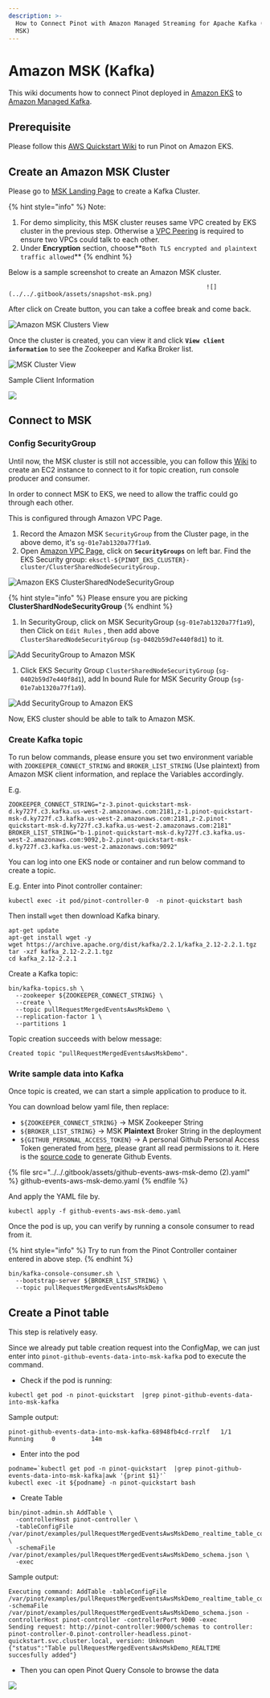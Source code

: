 ```yaml
---
description: >-
  How to Connect Pinot with Amazon Managed Streaming for Apache Kafka (Amazon
  MSK)
---
```


# Amazon MSK (Kafka)

This wiki documents how to connect Pinot deployed in [Amazon EKS](https://us-west-2.console.aws.amazon.com/eks/home) to [Amazon Managed Kafka](https://aws.amazon.com/msk/).

## Prerequisite

Please follow this [AWS Quickstart Wiki](https://docs.pinot.apache.org/getting-started/quickstart/aws-quickstart) to run Pinot on Amazon EKS.

## Create an Amazon MSK Cluster

Please go to [MSK Landing Page](https://us-west-2.console.aws.amazon.com/msk/home) to create a Kafka Cluster.

{% hint style="info" %}
Note:

1. For demo simplicity, this MSK cluster reuses same VPC created by EKS cluster in the previous step. Otherwise a [VPC Peering](https://docs.aws.amazon.com/vpc/latest/peering/what-is-vpc-peering.html) is required to ensure two VPCs could talk to each other.
2. Under **Encryption** section, choose\*\*`Both TLS encrypted and plaintext traffic allowed`\*\*
{% endhint %}

Below is a sample screenshot to create an Amazon MSK cluster.

```
                                                       ![](../../.gitbook/assets/snapshot-msk.png)
```

After click on Create button, you can take a coffee break and come back.

![Amazon MSK Clusters View](<../../.gitbook/assets/image (3) (1).png>)

Once the cluster is created, you can view it and click **`View client information`** to see the Zookeeper and Kafka Broker list.

![MSK Cluster View](<../../.gitbook/assets/image (34).png>)

Sample Client Information

![](<../../.gitbook/assets/image (13).png>)

## Connect to MSK

### Config SecurityGroup

Until now, the MSK cluster is still not accessible, you can follow this [Wiki](https://docs.aws.amazon.com/msk/latest/developerguide/create-client-machine.html) to create an EC2 instance to connect to it for topic creation, run console producer and consumer.

In order to connect MSK to EKS, we need to allow the traffic could go through each other.

This is configured through Amazon VPC Page.

1. Record the Amazon MSK `SecurityGroup` from the Cluster page, in the above demo, it's `sg-01e7ab1320a77f1a9`.
2. Open [Amazon VPC Page](https://us-west-2.console.aws.amazon.com/vpc/home), click on **`SecurityGroups`** on left bar. Find the EKS Security group: `eksctl-${PINOT_EKS_CLUSTER}-cluster/ClusterSharedNodeSecurityGroup.`

![Amazon EKS ClusterSharedNodeSecurityGroup](<../../.gitbook/assets/image (9) (2) (2) (2) (2) (1) (1) (1) (1) (1) (1) (1) (1) (1) (1) (1) (1) (1) (1) (1) (1) (1).png>)

{% hint style="info" %}
Please ensure you are picking **ClusterShardNodeSecurityGroup**
{% endhint %}

1. In SecurityGroup, click on MSK SecurityGroup (`sg-01e7ab1320a77f1a9`), then Click on `Edit Rules` , then add above `ClusterSharedNodeSecurityGroup` (`sg-0402b59d7e440f8d1`) to it.

![Add SecurityGroup to Amazon MSK](<../../.gitbook/assets/image (33).png>)

1. Click EKS Security Group `ClusterSharedNodeSecurityGroup` (`sg-0402b59d7e440f8d1`), add In bound Rule for MSK Security Group (`sg-01e7ab1320a77f1a9`).

![Add SecurityGroup to Amazon EKS](<../../.gitbook/assets/image (30).png>)

Now, EKS cluster should be able to talk to Amazon MSK.

### Create Kafka topic

To run below commands, please ensure you set two environment variable with `ZOOKEEPER_CONNECT_STRING` and `BROKER_LIST_STRING` (Use plaintext) from Amazon MSK client information, and replace the Variables accordingly.

E.g.

```
ZOOKEEPER_CONNECT_STRING="z-3.pinot-quickstart-msk-d.ky727f.c3.kafka.us-west-2.amazonaws.com:2181,z-1.pinot-quickstart-msk-d.ky727f.c3.kafka.us-west-2.amazonaws.com:2181,z-2.pinot-quickstart-msk-d.ky727f.c3.kafka.us-west-2.amazonaws.com:2181"
BROKER_LIST_STRING="b-1.pinot-quickstart-msk-d.ky727f.c3.kafka.us-west-2.amazonaws.com:9092,b-2.pinot-quickstart-msk-d.ky727f.c3.kafka.us-west-2.amazonaws.com:9092"
```

You can log into one EKS node or container and run below command to create a topic.

E.g. Enter into Pinot controller container:

```
kubectl exec -it pod/pinot-controller-0  -n pinot-quickstart bash
```

Then install `wget` then download Kafka binary.

```
apt-get update
apt-get install wget -y
wget https://archive.apache.org/dist/kafka/2.2.1/kafka_2.12-2.2.1.tgz
tar -xzf kafka_2.12-2.2.1.tgz
cd kafka_2.12-2.2.1
```

Create a Kafka topic:

```
bin/kafka-topics.sh \
  --zookeeper ${ZOOKEEPER_CONNECT_STRING} \
  --create \
  --topic pullRequestMergedEventsAwsMskDemo \
  --replication-factor 1 \
  --partitions 1
```

Topic creation succeeds with below message:

```
Created topic "pullRequestMergedEventsAwsMskDemo".
```

### Write sample data into Kafka

Once topic is created, we can start a simple application to produce to it.

You can download below yaml file, then replace:

* `${ZOOKEEPER_CONNECT_STRING}` -> MSK Zookeeper String
* `${BROKER_LIST_STRING}` -> MSK **Plaintext** Broker String in the deployment
* `${GITHUB_PERSONAL_ACCESS_TOKEN}` -> A personal Github Personal Access Token generated from [here](https://github.com/settings/tokens), please grant all read permissions to it. Here is the [source code](https://github.com/apache/pinot/commit/1baede8e760d593fcd539d61a147185816c44fc9) to generate Github Events.

{% file src="../../.gitbook/assets/github-events-aws-msk-demo (2).yaml" %}
github-events-aws-msk-demo.yaml
{% endfile %}

And apply the YAML file by.

```
kubectl apply -f github-events-aws-msk-demo.yaml
```

Once the pod is up, you can verify by running a console consumer to read from it.

{% hint style="info" %}
Try to run from the Pinot Controller container entered in above step.
{% endhint %}

```
bin/kafka-console-consumer.sh \
  --bootstrap-server ${BROKER_LIST_STRING} \
  --topic pullRequestMergedEventsAwsMskDemo
```

## Create a Pinot table

This step is relatively easy.

Since we already put table creation request into the ConfigMap, we can just enter into `pinot-github-events-data-into-msk-kafka` pod to execute the command.

* Check if the pod is running:

```
kubectl get pod -n pinot-quickstart  |grep pinot-github-events-data-into-msk-kafka
```

Sample output:

```
pinot-github-events-data-into-msk-kafka-68948fb4cd-rrzlf   1/1     Running     0          14m
```

* Enter into the pod

```
podname=`kubectl get pod -n pinot-quickstart  |grep pinot-github-events-data-into-msk-kafka|awk '{print $1}'`
kubectl exec -it ${podname} -n pinot-quickstart bash
```

* Create Table

```
bin/pinot-admin.sh AddTable \
  -controllerHost pinot-controller \
  -tableConfigFile /var/pinot/examples/pullRequestMergedEventsAwsMskDemo_realtime_table_config.json \
  -schemaFile /var/pinot/examples/pullRequestMergedEventsAwsMskDemo_schema.json \
  -exec
```

Sample output:

```
Executing command: AddTable -tableConfigFile /var/pinot/examples/pullRequestMergedEventsAwsMskDemo_realtime_table_config.json -schemaFile /var/pinot/examples/pullRequestMergedEventsAwsMskDemo_schema.json -controllerHost pinot-controller -controllerPort 9000 -exec
Sending request: http://pinot-controller:9000/schemas to controller: pinot-controller-0.pinot-controller-headless.pinot-quickstart.svc.cluster.local, version: Unknown
{"status":"Table pullRequestMergedEventsAwsMskDemo_REALTIME succesfully added"}
```

* Then you can open Pinot Query Console to browse the data

![](<../../.gitbook/assets/image (29).png>)
